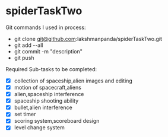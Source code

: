 # spiderTaskTwo
Git commands I used in process:
- git clone git@github.com:lakshmanpanda/spiderTaskTwo.git
- git add --all
- git commit -m "description"
- git push

Required Sub-tasks to be completed:
- [x] collection of spaceship,alien images and editing
- [x] motion of spacecraft,aliens
- [x] alien,spaceship interference
- [x] spaceship shooting ability
- [x] bullet,alien interference
- [x] set timer
- [x] scoring system,scoreboard design
- [x] level change system
